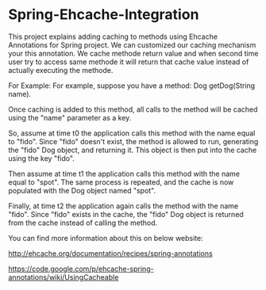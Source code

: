 Spring-Ehcache-Integration
==========================

This project explains adding caching to methods using Ehcache Annotations for Spring project. 
We can customized our caching mechanism your this annotation. 
We cache methode return value and when second time user try to access same methode it will return that cache value instead of actually executing the methode.

For Example:   For example, suppose you have a method: Dog getDog(String name).

Once caching is added to this method, all calls to the method will be cached using the "name" parameter as a key.

So, assume at time t0 the application calls this method with the name equal to "fido". Since "fido" doesn't exist, the method is allowed to run, generating the "fido" Dog object, and returning it. This object is then put into the cache using the key "fido".

Then assume at time t1 the application calls this method with the name equal to "spot". The same process is repeated, and the cache is now populated with the Dog object named "spot".

Finally, at time t2 the application again calls the method with the name "fido". Since "fido" exists in the cache, the "fido" Dog object is returned from the cache instead of calling the method.


You can find more information about this on below website:  


http://ehcache.org/documentation/recipes/spring-annotations

https://code.google.com/p/ehcache-spring-annotations/wiki/UsingCacheable
